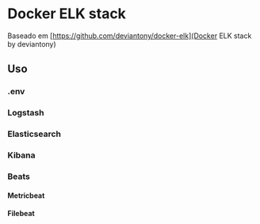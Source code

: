 # Docker ELK stack

Baseado em [https://github.com/deviantony/docker-elk](Docker ELK stack by deviantony)

## Uso

### .env

### Logstash

### Elasticsearch

### Kibana

### Beats

#### Metricbeat

#### Filebeat 

